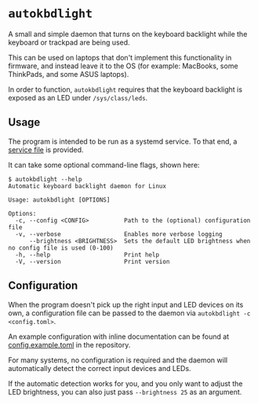 # `autokbdlight`

A small and simple daemon that turns on the keyboard backlight while the keyboard or trackpad are being used.

This can be used on laptops that don't implement this functionality in firmware, and instead leave it to the OS (for example: MacBooks, some ThinkPads, and some ASUS laptops).

In order to function, `autokbdlight` requires that the keyboard backlight is exposed as an LED under `/sys/class/leds`.

## Usage

The program is intended to be run as a systemd service.
To that end, a [service file](etc/systemd/autokbdlight.service) is provided.

It can take some optional command-line flags, shown here:

```
$ autokbdlight --help
Automatic keyboard backlight daemon for Linux

Usage: autokbdlight [OPTIONS]

Options:
  -c, --config <CONFIG>          Path to the (optional) configuration file
  -v, --verbose                  Enables more verbose logging
      --brightness <BRIGHTNESS>  Sets the default LED brightness when no config file is used (0-100)
  -h, --help                     Print help
  -V, --version                  Print version
```

## Configuration

When the program doesn't pick up the right input and LED devices on its own, a configuration file can be passed to the daemon via `autokbdlight -c <config.toml>`.

An example configuration with inline documentation can be found at [config.example.toml](./config.example.toml) in the repository.

For many systems, no configuration is required and the daemon will automatically detect the correct input devices and LEDs.

If the automatic detection works for you, and you only want to adjust the LED brightness, you can also just pass `--brightness 25` as an argument.
